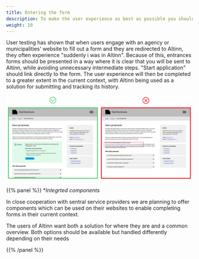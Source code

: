 ```yaml
---
title: Entering the form
description: To make the user experience as best as possible you should think about how you link between your agency and the Altinn-app. 
weight: 10
---
```


User testing has shown that when users engage with an agency or municipalities' website to fill out a form and 
they are redirected to Altinn, they often experience "suddenly i was in Altinn". Because of this, entrances forms should 
be presented in a way where it is clear that you will be sent to Altinn, while avoiding unnecessary intermediate steps.
"Start application" should link directly to the form. The user experience will then be completed to a greater extent in the 
current context, with Altinn being used as a solution for submitting and tracking its history. 

![Example to how to present a form from an agency or municipal website](link-to-altinn.png "Inngang til et skjema i Altinn bør presenteres tydelig")

{{% panel %}}
**Integrted components* 

In close cooperation with sentral service providers we are planning to offer components which can be used 
on their websites to enable completing forms in their current context.

The users of Altinn want both a solution for where they are and a common overview. 
Both options should be available but handled differently depending on their needs

{{% /panel %}}
